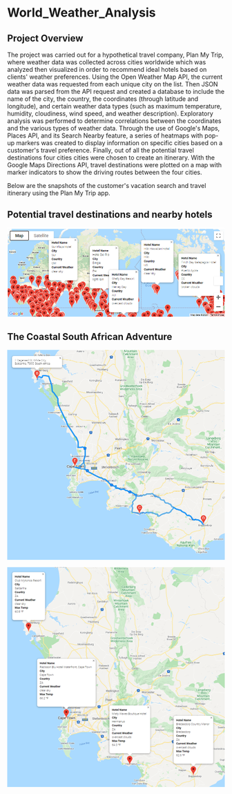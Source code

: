 # World_Weather_Analysis

## Project Overview
The project was carried out for a hypothetical travel company, Plan My Trip, where weather data was collected across cities worldwide which was analyzed then visualized in order to recommend ideal hotels based on clients' weather preferences. Using the Open Weather Map API, the current weather data was requested from each unique city on the list. Then JSON data was parsed from the API request and created a database to include the name of the city, the country, the coordinates (through latitude and longitude), and certain weather data types (such as maximum temperature, humidity, cloudiness, wind speed, and weather description). Exploratory analysis was performed to determine correlations between the coordinates and the various types of weather data. Through the use of Google's Maps, Places API, and its Search Nearby feature, a series of heatmaps with pop-up markers was created to display information on specific cities based on a customer's travel preference. Finally, out of all the potential travel destinations four cities cities were chosen to create an itinerary. With the Google Maps Directions API, travel destinations were plotted on a map with marker indicators to show the driving routes between the four cities.

Below are the snapshots of the customer's vacation search and travel itinerary using the Plan My Trip app.

## Potential travel destinations and nearby hotels
![WeatherPy_vacation_map](https://github.com/Lora-Borja/World_Weather_Analysis/blob/main/Vacation_Search/WeatherPy_vacation_map.png)


## The Coastal South African Adventure
![WeatherPy_travel_map](https://github.com/Lora-Borja/World_Weather_Analysis/blob/main/Vacation_Itinerary/WeatherPy_travel_map.png)


![WeatherPy_travel_map_markers](https://github.com/Lora-Borja/World_Weather_Analysis/blob/main/Vacation_Itinerary/WeatherPy_travel_map_markers.png)

